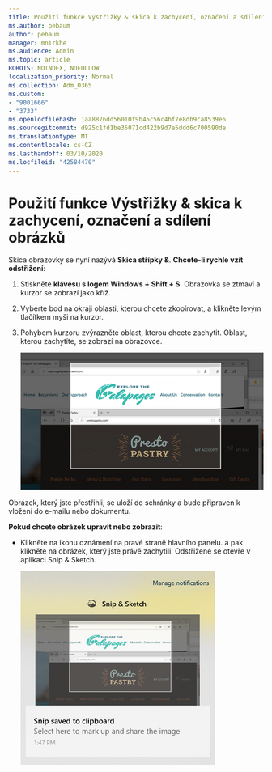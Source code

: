 ```yaml
---
title: Použití funkce Výstřižky & skica k zachycení, označení a sdílení obrázků
ms.author: pebaum
author: pebaum
manager: mnirkhe
ms.audience: Admin
ms.topic: article
ROBOTS: NOINDEX, NOFOLLOW
localization_priority: Normal
ms.collection: Adm_O365
ms.custom:
- "9001666"
- "3733"
ms.openlocfilehash: 1aa8876dd56010f9b45c56c4bf7e8db9ca8539e6
ms.sourcegitcommit: d925c1fd1be35071cd422b9d7e5ddd6c700590de
ms.translationtype: MT
ms.contentlocale: cs-CZ
ms.lasthandoff: 03/10/2020
ms.locfileid: "42584470"
---
```

# <a name="use-snip--sketch-to-capture-mark-up-and-share-images"></a>Použití funkce Výstřižky & skica k zachycení, označení a sdílení obrázků

Skica obrazovky se nyní nazývá **Skica střípky &**. **Chcete-li rychle vzít odstřižení**:

1. Stiskněte **klávesu s logem Windows + Shift + S**. Obrazovka se ztmaví a kurzor se zobrazí jako kříž. 

2. Vyberte bod na okraji oblasti, kterou chcete zkopírovat, a klikněte levým tlačítkem myši na kurzor. 

3. Pohybem kurzoru zvýrazněte oblast, kterou chcete zachytit. Oblast, kterou zachytíte, se zobrazí na obrazovce.

   ![Obrázek zvýrazněného výběru](media/snipone.png)

Obrázek, který jste přestřihli, se uloží do schránky a bude připraven k vložení do e-mailu nebo dokumentu. 

**Pokud chcete obrázek upravit nebo zobrazit**: 

- Klikněte na ikonu oznámení na pravé straně hlavního panelu. a pak klikněte na obrázek, který jste právě zachytili. Odstřižené se otevře v aplikaci Snip & Sketch.

   ![Obrázek obrázku zobrazeného v aplikaci výstřižky](media/sniptwo.png)
